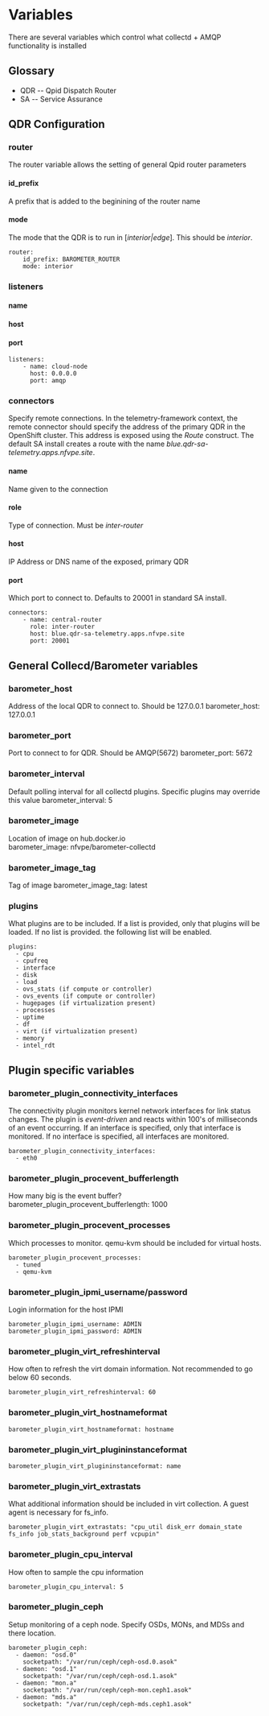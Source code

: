 # Variables

There are several variables which control what collectd + AMQP functionality is installed

## Glossary

 - QDR -- Qpid Dispatch Router
 - SA -- Service Assurance

## QDR Configuration
### router
The router variable allows the setting of general Qpid router parameters 

#### id_prefix
A prefix that is added to the beginining of the router name

#### mode
The mode that the QDR is to run in [*interior|edge*].  This should be *interior*.

    router:
        id_prefix: BAROMETER_ROUTER
        mode: interior

### listeners
#### name
#### host
#### port

    listeners:
        - name: cloud-node
          host: 0.0.0.0
          port: amqp

### connectors
Specify remote connections.  In the telemetry-framework context, the remote connector should specify the address of the primary QDR in the OpenShift cluster.  This address is exposed using the *Route* construct.  The default SA install creates a route with the name *blue.qdr-sa-telemetry.apps.nfvpe.site*.  

#### name
Name given to the connection

#### role
Type of connection.  Must be *inter-router*

#### host
IP Address or DNS name of the exposed, primary QDR

#### port
Which port to connect to.  Defaults to 20001 in standard SA install.

    connectors:
        - name: central-router
          role: inter-router
          host: blue.qdr-sa-telemetry.apps.nfvpe.site 
          port: 20001

## General Collecd/Barometer variables
### barometer_host
Address of the local QDR to connect to.  Should be 127.0.0.1
    barometer_host: 127.0.0.1

### barometer_port
Port to connect to for QDR.  Should be AMQP(5672)
     barometer_port: 5672

### barometer_interval
Default polling interval for all collectd plugins.  Specific plugins may override this value
    barometer_interval: 5

### barometer_image
Location of image on hub.docker.io    
    barometer_image: nfvpe/barometer-collectd

### barometer_image_tag
Tag of image
    barometer_image_tag: latest

### plugins
What plugins are to be included.  If a list is provided, only that plugins will be loaded.  If no list is provided. the following list will be enabled.

    plugins:
      - cpu
      - cpufreq
      - interface
      - disk
      - load
      - ovs_stats (if compute or controller)
      - ovs_events (if compute or controller)
      - hugepages (if virtualization present)
      - processes
      - uptime
      - df
      - virt (if virtualization present)
      - memory
      - intel_rdt

## Plugin specific variables
### barometer_plugin_connectivity_interfaces
The connectivity plugin monitors kernel network interfaces for link status changes.  The plugin is 
*event-driven* and reacts within 100's of milliseconds of an event occurring.  If an interface is 
specified, only that interface is monitored.  If no interface is specified, all interfaces are 
monitored.

    barometer_plugin_connectivity_interfaces:
      - eth0

### barometer_plugin_procevent_bufferlength
How many big is the event buffer?
    barometer_plugin_procevent_bufferlength: 1000
    
### barometer_plugin_procevent_processes
Which processes to monitor.  qemu-kvm should be included for virtual hosts.

    barometer_plugin_procevent_processes:
      - tuned
      - qemu-kvm
      
### barometer_plugin_ipmi_username/password
Login information for the host IPMI  

    barometer_plugin_ipmi_username: ADMIN
    barometer_plugin_ipmi_password: ADMIN

### barometer_plugin_virt_refreshinterval
How often to refresh the virt domain information.  Not recommended to go below 60 seconds.

    barometer_plugin_virt_refreshinterval: 60

### barometer_plugin_virt_hostnameformat
    barometer_plugin_virt_hostnameformat: hostname
    
### barometer_plugin_virt_plugininstanceformat    
    barometer_plugin_virt_plugininstanceformat: name
    
### barometer_plugin_virt_extrastats
What additional information should be included in virt collection.  A guest agent is necessary for fs_info.    

    barometer_plugin_virt_extrastats: "cpu_util disk_err domain_state fs_info job_stats_background perf vcpupin"

### barometer_plugin_cpu_interval
How often to sample the cpu information    

    barometer_plugin_cpu_interval: 5

### barometer_plugin_ceph
Setup monitoring of a ceph node.  Specify OSDs, MONs, and MDSs and there location.

    barometer_plugin_ceph:
      - daemon: "osd.0"
        socketpath: "/var/run/ceph/ceph-osd.0.asok"
      - daemon: "osd.1"
        socketpath: "/var/run/ceph/ceph-osd.1.asok"
      - daemon: "mon.a"
        socketpath: "/var/run/ceph/ceph-mon.ceph1.asok"
      - daemon: "mds.a"
        socketpath: "/var/run/ceph/ceph-mds.ceph1.asok"
